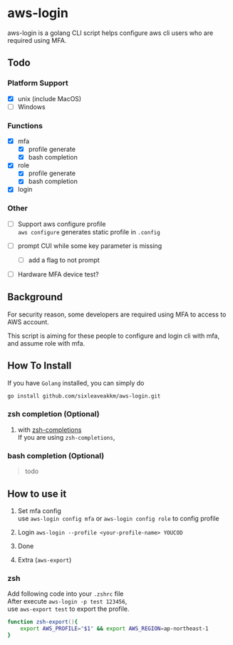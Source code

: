 # aws-login

aws-login is a golang CLI script helps configure aws cli users who are required using MFA.

## Todo
### Platform Support
- [x] unix (include MacOS)
- [ ] Windows

### Functions
- [x] mfa
    - [x] profile generate
    - [x] bash completion
- [x] role
    - [x] profile generate
    - [x] bash completion
- [x] login

### Other
- [ ] Support aws configure profile  
`aws configure` generates static profile in `.config`

- [ ] prompt CUI while some key parameter is missing
  - [ ] add a flag to not prompt
 
- [ ] Hardware MFA device test?
 

## Background
For security reason, some developers are required using MFA to access to AWS account.

This script is aiming for these people to configure and login cli with mfa, and assume role with mfa.

##  How To Install
If you have `Golang` installed, you can simply do
```bash
go install github.com/sixleaveakkm/aws-login.git
```


### zsh completion (Optional)
1. with [zsh-completions](https://github.com/zsh-users/zsh-completions)  
If you are using `zsh-completions`, 

### bash completion (Optional)
> todo

## How to use it
1. Set mfa config  
use `aws-login config mfa` or `aws-login config role` to config profile  

2. Login
`aws-login --profile <your-profile-name> YOUCOD`
 
3. Done

4. Extra (`aws-export`)
### zsh
Add following code into your `.zshrc` file  
After execute `aws-login -p test 123456`,  
use `aws-export test` to export the profile.
  
```zsh
function zsh-export(){
    export AWS_PROFILE="$1" && export AWS_REGION=ap-northeast-1
}
```
